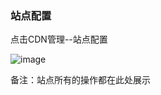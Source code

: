 ### 站点配置

点击CDN管理--站点配置

![image](https://user-images.githubusercontent.com/90588289/133752305-4cfb4dc8-34ad-4f51-926a-c84271ac70ce.png)

备注：站点所有的操作都在此处展示
